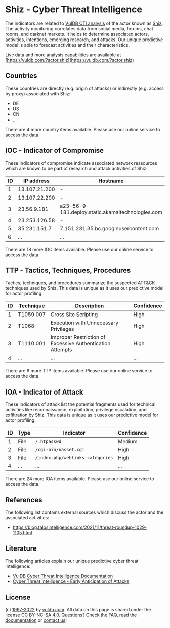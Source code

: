 # Shiz - Cyber Threat Intelligence

The indicators are related to [VulDB CTI analysis](https://vuldb.com/?kb.cti) of the actor known as [Shiz](https://vuldb.com/?actor.shiz). The activity monitoring correlates data from social media, forums, chat rooms, and darknet markets. It helps to determine associated actors, activities, intentions, emerging research, and attacks. Our unique predictive model is able to forecast activities and their characteristics.

Live data and more analysis capabilities are available at [https://vuldb.com/?actor.shiz](https://vuldb.com/?actor.shiz)

## Countries

These countries are directly (e.g. origin of attacks) or indirectly (e.g. access by proxy) associated with Shiz:

* DE
* US
* CN
* ...

There are 4 more country items available. Please use our online service to access the data.

## IOC - Indicator of Compromise

These indicators of compromise indicate associated network ressources which are known to be part of research and attack activities of Shiz.

ID | IP address | Hostname | Confidence
-- | ---------- | -------- | ----------
1 | 13.107.21.200 | - | High
2 | 13.107.22.200 | - | High
3 | 23.56.9.181 | a23-56-9-181.deploy.static.akamaitechnologies.com | High
4 | 23.253.126.58 | - | High
5 | 35.231.151.7 | 7.151.231.35.bc.googleusercontent.com | Medium
6 | ... | ... | ...

There are 18 more IOC items available. Please use our online service to access the data.

## TTP - Tactics, Techniques, Procedures

Tactics, techniques, and procedures summarize the suspected ATT&CK techniques used by Shiz. This data is unique as it uses our predictive model for actor profiling.

ID | Technique | Description | Confidence
-- | --------- | ----------- | ----------
1 | T1059.007 | Cross Site Scripting | High
2 | T1068 | Execution with Unnecessary Privileges | High
3 | T1110.001 | Improper Restriction of Excessive Authentication Attempts | High
4 | ... | ... | ...

There are 6 more TTP items available. Please use our online service to access the data.

## IOA - Indicator of Attack

These indicators of attack list the potential fragments used for technical activities like reconnaissance, exploitation, privilege escalation, and exfiltration by Shiz. This data is unique as it uses our predictive model for actor profiling.

ID | Type | Indicator | Confidence
-- | ---- | --------- | ----------
1 | File | `/.htpasswd` | Medium
2 | File | `/cgi-bin/nasset.cgi` | High
3 | File | `/index.php/weblinks-categories` | High
4 | ... | ... | ...

There are 24 more IOA items available. Please use our online service to access the data.

## References

The following list contains external sources which discuss the actor and the associated activities:

* https://blog.talosintelligence.com/2021/11/threat-roundup-1029-1105.html

## Literature

The following articles explain our unique predictive cyber threat intelligence:

* [VulDB Cyber Threat Intelligence Documentation](https://vuldb.com/?kb.cti)
* [Cyber Threat Intelligence - Early Anticipation of Attacks](https://www.scip.ch/en/?labs.20201022)

## License

(c) [1997-2022](https://vuldb.com/?kb.changelog) by [vuldb.com](https://vuldb.com/?kb.about). All data on this page is shared under the license [CC BY-NC-SA 4.0](https://creativecommons.org/licenses/by-nc-sa/4.0/). Questions? Check the [FAQ](https://vuldb.com/?kb.faq), read the [documentation](https://vuldb.com/?kb) or [contact us](https://vuldb.com/?contact)!
